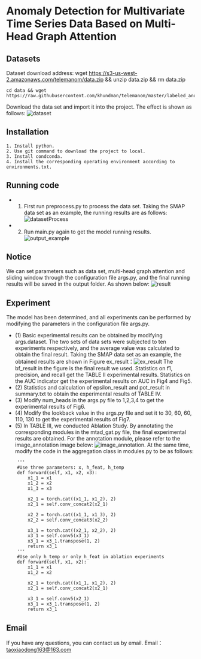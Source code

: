 # Anomaly Detection for Multivariate Time Series Data Based on Multi-Head Graph Attention


## Datasets
Dataset download address:
    wget https://s3-us-west-2.amazonaws.com/telemanom/data.zip && unzip data.zip && rm data.zip

    cd data && wget https://raw.githubusercontent.com/khundman/telemanom/master/labeled_anomalies.csv
Download the data set and import it into the project. The effect is shown as follows:
![dataset](https://github.com/xdTao97/timeSeriesAnomalyDetect--MTAD-HGAT/blob/master/fig/dataset.png)
## Installation
```
1. Install python.
2. Use git command to download the project to local.
3. Install condconda.
4. Install the corresponding operating environment according to environments.txt.
```

## Running code
* 1. First run preprocess.py to process the data set. Taking the SMAP data set as an example, the running results are as follows:
![datasetProcess](https://github.com/xdTao97/timeSeriesAnomalyDetect--MTAD-HGAT/blob/master/fig/datasetProcess.png)
* 2. Run main.py again to get the model running results.
![output_example](https://github.com/xdTao97/timeSeriesAnomalyDetect--MTAD-HGAT/blob/master/fig/output_example.png)

## Notice
We can set parameters such as data set, multi-head graph attention and sliding window through the configuration file args.py, and the final running results will be saved in the output folder.
As shown below:
![result](https://github.com/xdTao97/timeSeriesAnomalyDetect--MTAD-HGAT/blob/master/fig/output.png)


## Experiment
The model has been determined, and all experiments can be performed by modifying the parameters in the configuration file args.py.
* (1) Basic experimental results can be obtained by modifying args.dataset. The two sets of data sets were subjected to ten experiments respectively, and the average value was calculated to obtain the final result. Taking the SMAP data set as an example, the obtained results are shown in Figure ex_result：![ex_result](https://github.com/xdTao97/timeSeriesAnomalyDetect--MTAD-HGAT/blob/master/fig/ex_result.png)
The bf_result in the figure is the final result we used. Statistics on f1, precision, and recall get the TABLE II experimental results. Statistics on the AUC indicator get the experimental results on AUC in Fig4 and Fig5.
* (2) Statistics and calculation of epsilon_result and pot_result in summary.txt to obtain the experimental results of TABLE IV.
* (3) Modify num_heads in the args.py file to 1,2,3,4 to get the experimental results of Fig6.
* (4) Modify the lookback value in the args.py file and set it to 30, 60, 60, 110, 130 to get the experimental results of Fig7.
* (5) In TABLE III, we conducted Ablation Study. By annotating the corresponding modules in the mtad_gat.py file, the final experimental results are obtained. For the annotation module, please refer to the image_annotation image below:
![image_annotation](https://github.com/xdTao97/timeSeriesAnomalyDetect--MTAD-HGAT/blob/master/fig/mtad_gat.png).
At the same time, modify the code in the aggregation class in modules.py to be as follows:
```
    '''
    #Use three parameters: x, h_feat, h_temp
    def forward(self, x1, x2, x3):
        x1_1 = x1
        x1_2 = x2
        x1_3 = x3

        x2_1 = torch.cat((x1_1, x1_2), 2)
        x2_1 = self.conv_concat2(x2_1)

        x2_2 = torch.cat((x1_1, x1_3), 2)
        x2_2 = self.conv_concat3(x2_2)

        x3_1 = torch.cat((x2_1, x2_2), 2)
        x3_1 = self.conv5(x3_1)
        x3_1 = x3_1.transpose(1, 2)
        return x3_1
    '''
    #Use only h_temp or only h_feat in ablation experiments
    def forward(self, x1, x2):
        x1_1 = x1
        x1_2 = x2

        x2_1 = torch.cat((x1_1, x1_2), 2)
        x2_1 = self.conv_concat2(x2_1)

        x3_1 = self.conv5(x2_1)
        x3_1 = x3_1.transpose(1, 2)
        return x3_1
```
## Email
If you have any questions, you can contact us by email. Email：taoxiaodong163@163.com      
